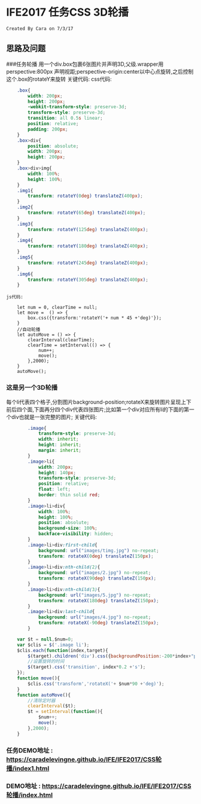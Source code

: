 # IFE2017 任务CSS 3D轮播
    Created By Cara on 7/3/17

## 思路及问题

###任务轮播
用一个div.box包裹6张图片并声明3D,父级.wrapper用 perspective:800px 声明视距;perspective-origin:center以中心点旋转,之后控制这个.box的rotateY来旋转
关键代码:
    css代码:
``` css
    .box{
		width: 200px;
		height: 200px;
		-webkit-transform-style: preserve-3d;
		transform-style: preserve-3d;
		transition: all 0.5s linear;
		position: relative;
		padding: 200px;
	}
	.box>div{
		position: absolute;
		width: 200px;
		height: 200px;
	}
	.box>div>img{
		width: 100%;
		height: 100%;
	}
	.img1{
		transform: rotateY(0deg) translateZ(400px);
	}
	.img2{
		transform: rotateY(65deg) translateZ(400px);
	}
	.img3{
		transform: rotateY(125deg) translateZ(400px);
	}
	.img4{
		transform: rotateY(180deg) translateZ(400px);
	}
	.img5{
		transform: rotateY(245deg) translateZ(400px);
	}
	.img6{
		transform: rotateY(305deg) translateZ(400px);
	}
```
    js代码:
```
    let num = 0, clearTime = null;
    let move =  () => {
		box.css({transform:'rotateY('+ num * 45 +'deg)'});
	}
	//自动轮播
	let autoMove = () => {
		clearInterval(clearTime);
		clearTime = setInterval(() => {
			num++;
			move();
		},2000);
	}
	autoMove();
```

### 这是另一个3D轮播
 每个li代表四个格子,分割图片background-position;rotateX来旋转图片呈现上下前后四个面,下面再分四个div代表四张图片;比如第一个div对应所有li的下面的第一个div也就是一张完整的图片;
关键代码:
```css
        .image{
			transform-style: preserve-3d;
			width: inherit;
			height: inherit;
			margin: inherit;
		}
		.image>li{
			width: 200px;
			height: 140px;
			transform-style: preserve-3d;
			position: relative;
			float: left;
			border: thin solid red;
		}
		.image>li>div{
			width: 100%;
			height: 100%;
			position: absolute;
			background-size: 100%;
			backface-visibility: hidden;
		}
		.image>li>div:first-child{
			background: url("images/timg.jpg") no-repeat;
			transform: rotateX(0deg) translateZ(150px);
		}
		.image>li>div:nth-child(2){
			background: url("images/2.jpg") no-repeat;
			transform: rotateX(90deg) translateZ(150px);
		}
		.image>li>div:nth-child(3){
			background: url("images/5.jpg") no-repeat;
			transform: rotateX(180deg) translateZ(150px);
		}
		.image>li>div:last-child{
			background: url("images/4.jpg") no-repeat;
			transform: rotateX(-90deg) translateZ(150px);
		}
```
```js
    var $t = null,$num=0;
	var $clis = $('.image li');
	$clis.each(function(index,target){
	    $(target).children('div').css({backgroundPosition:-200*index+"px"});
	    //设置旋转的时间
	    $(target).css('transition', index*0.2 +'s');
	});
	function move(){
	    $clis.css('transform','rotateX('+ $num*90 +'deg)');
	}
	function autoMove(){
	    //清除定时器
	    clearInterval($t);
	    $t = setInterval(function(){
	        $num++;
	        move();
	    },2000);
	}
```

### 任务DEMO地址 : https://caradelevingne.github.io/IFE/IFE2017/CSS轮播/index1.html

### DEMO地址 : https://caradelevingne.github.io/IFE/IFE2017/CSS轮播/index.html
